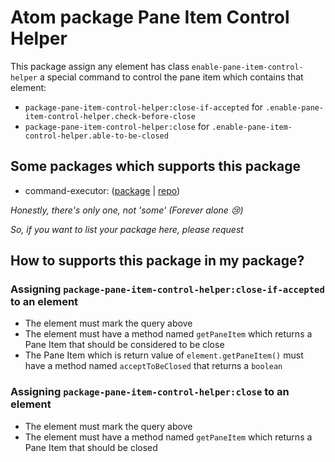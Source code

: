 
# Atom package Pane Item Control Helper

This package assign any element has class `enable-pane-item-control-helper` a special command to control the pane item which contains that element:
 - `package-pane-item-control-helper:close-if-accepted` for `.enable-pane-item-control-helper.check-before-close`
 - `package-pane-item-control-helper:close` for `.enable-pane-item-control-helper.able-to-be-closed`

## Some packages which supports this package
 - command-executor: ([package](https://atom.io/packages/command-executor) | [repo](https://github.com/ksxatompackages/cmd-exec.git))

*Honestly, there's only one, not 'some' (Forever alone :cry:)*

*So, if you want to list your package here, please request*

## How to supports this package in my package?

### Assigning `package-pane-item-control-helper:close-if-accepted` to an element
 - The element must mark the query above
 - The element must have a method named `getPaneItem` which returns a Pane Item that should be considered to be close
 - The Pane Item which is return value of `element.getPaneItem()` must have a method named `acceptToBeClosed` that returns a `boolean`

### Assigning `package-pane-item-control-helper:close` to an element
 - The element must mark the query above
 - The element must have a method named `getPaneItem` which returns a Pane Item that should be closed
